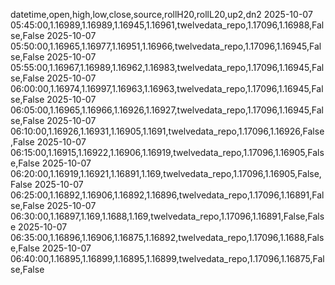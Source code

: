 datetime,open,high,low,close,source,rollH20,rollL20,up2,dn2
2025-10-07 05:45:00,1.16989,1.16989,1.16945,1.16961,twelvedata_repo,1.17096,1.16988,False,False
2025-10-07 05:50:00,1.16965,1.16977,1.16951,1.16966,twelvedata_repo,1.17096,1.16945,False,False
2025-10-07 05:55:00,1.16967,1.16989,1.16962,1.16983,twelvedata_repo,1.17096,1.16945,False,False
2025-10-07 06:00:00,1.16974,1.16997,1.16963,1.16963,twelvedata_repo,1.17096,1.16945,False,False
2025-10-07 06:05:00,1.16965,1.16966,1.16926,1.16927,twelvedata_repo,1.17096,1.16945,False,False
2025-10-07 06:10:00,1.16926,1.16931,1.16905,1.1691,twelvedata_repo,1.17096,1.16926,False,False
2025-10-07 06:15:00,1.16915,1.16922,1.16906,1.16919,twelvedata_repo,1.17096,1.16905,False,False
2025-10-07 06:20:00,1.16919,1.16921,1.16891,1.169,twelvedata_repo,1.17096,1.16905,False,False
2025-10-07 06:25:00,1.16892,1.16906,1.16892,1.16896,twelvedata_repo,1.17096,1.16891,False,False
2025-10-07 06:30:00,1.16897,1.169,1.1688,1.169,twelvedata_repo,1.17096,1.16891,False,False
2025-10-07 06:35:00,1.16896,1.16906,1.16875,1.16892,twelvedata_repo,1.17096,1.1688,False,False
2025-10-07 06:40:00,1.16895,1.16899,1.16895,1.16899,twelvedata_repo,1.17096,1.16875,False,False
